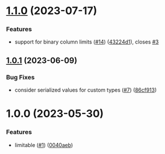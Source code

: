 # [1.1.0](https://github.com/benmelz/limitable/compare/v1.0.1...v1.1.0) (2023-07-17)


### Features

* support for binary column limits ([#14](https://github.com/benmelz/limitable/issues/14)) ([43224d1](https://github.com/benmelz/limitable/commit/43224d1351052833246b94666b7aca76f8c89aa5)), closes [#3](https://github.com/benmelz/limitable/issues/3)

## [1.0.1](https://github.com/benmelz/limitable/compare/v1.0.0...v1.0.1) (2023-06-09)


### Bug Fixes

* consider serialized values for custom types ([#7](https://github.com/benmelz/limitable/issues/7)) ([86cf913](https://github.com/benmelz/limitable/commit/86cf91307211411db3582fa3d780df6f96663bfb))

# 1.0.0 (2023-05-30)


### Features

* limitable ([#1](https://github.com/benmelz/limitable/issues/1)) ([0040aeb](https://github.com/benmelz/limitable/commit/0040aeba6d2b6f40feefe9040b10e412ccc33b59))
